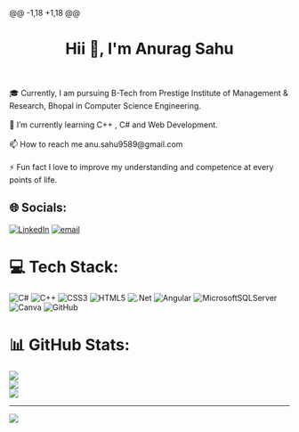 @@ -1,18 +1,18 @@
    <!--# 💫 About Me: -->
     <!--# 💫 About Me: -->
 <h1 align="center">Hii 👋, I'm Anurag Sahu</h1><br><br>🎓 Currently, I am pursuing B-Tech from Prestige Institute of Management & Research, Bhopal in Computer Science Engineering.<br> <br> 🌱 I’m currently learning C++ , C#  and  Web Development.<br><br> 📫 How to reach me anu.sahu9589@gmail.com<br><br> ⚡️ Fun fact I love to improve my understanding and competence at every points of life.


## 🌐 Socials:
[![LinkedIn](https://img.shields.io/badge/LinkedIn-%230077B5.svg?logo=linkedin&logoColor=white)](https://linkedin.com/in/a2s8en10) [![email](https://img.shields.io/badge/Email-D14836?logo=gmail&logoColor=white)](mailto:anu.sahu9589@gmail.com) 

# 💻 Tech Stack:
![C#](https://img.shields.io/badge/c%23-%23239120.svg?style=for-the-badge&logo=csharp&logoColor=white) ![C++](https://img.shields.io/badge/c++-%2300599C.svg?style=for-the-badge&logo=c%2B%2B&logoColor=white) ![CSS3](https://img.shields.io/badge/css3-%231572B6.svg?style=for-the-badge&logo=css3&logoColor=white) ![HTML5](https://img.shields.io/badge/html5-%23E34F26.svg?style=for-the-badge&logo=html5&logoColor=white) ![.Net](https://img.shields.io/badge/.NET-5C2D91?style=for-the-badge&logo=.net&logoColor=white) ![Angular](https://img.shields.io/badge/angular-%23DD0031.svg?style=for-the-badge&logo=angular&logoColor=white) ![MicrosoftSQLServer](https://img.shields.io/badge/Microsoft%20SQL%20Server-CC2927?style=for-the-badge&logo=microsoft%20sql%20server&logoColor=white) ![Canva](https://img.shields.io/badge/Canva-%2300C4CC.svg?style=for-the-badge&logo=Canva&logoColor=white) ![GitHub](https://img.shields.io/badge/github-%23121011.svg?style=for-the-badge&logo=github&logoColor=white)
# 📊 GitHub Stats:
![](https://github-readme-stats.vercel.app/api?username=a2s8en10&theme=dark&hide_border=false&include_all_commits=true&count_private=false)<br/>
![](https://github-readme-streak-stats.herokuapp.com/?user=a2s8en10&theme=dark&hide_border=false)<br/>
![](https://github-readme-stats.vercel.app/api/top-langs/?username=a2s8en10&theme=dark&hide_border=false&include_all_commits=true&count_private=false&layout=compact)

---
[![](https://visitcount.itsvg.in/api?id=a2s8en10&icon=0&color=0)](https://visitcount.itsvg.in)

<!-- Proudly created with GPRM ( https://gprm.itsvg.in ) -->
